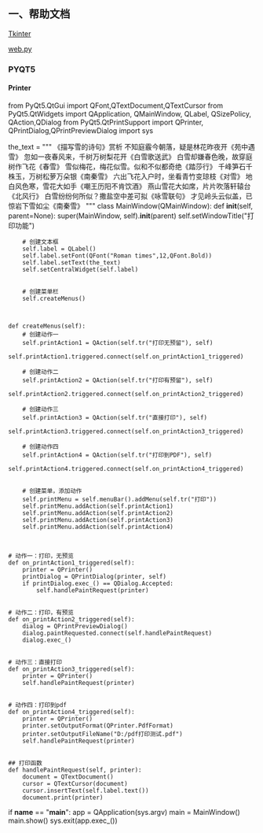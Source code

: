 ## 一、帮助文档

[Tkinter](<https://blog.csdn.net/Fighting_Boom/article/details/81268074>)

[web.py](<https://blog.csdn.net/freeking101/article/details/53020865>)

### PYQT5

#### Printer

from PyQt5.QtGui import QFont,QTextDocument,QTextCursor
from PyQt5.QtWidgets import QApplication, QMainWindow, QLabel, QSizePolicy, QAction,QDialog
from PyQt5.QtPrintSupport import QPrinter, QPrintDialog,QPrintPreviewDialog
import sys

the_text = """
《描写雪的诗句》赏析
不知庭霰今朝落，疑是林花昨夜开《苑中遇雪》
忽如一夜春风来，千树万树梨花开《白雪歌送武》
白雪却嫌春色晚，故穿庭树作飞花《春雪》
雪似梅花，梅花似雪。似和不似都奇绝《踏莎行》
千峰笋石千株玉，万树松萝万朵银《南秦雪》
六出飞花入户时，坐看青竹变琼枝《对雪》
地白风色寒，雪花大如手《嘲王历阳不肯饮酒》
燕山雪花大如席，片片吹落轩辕台《北风行》
白雪纷纷何所似？撒盐空中差可拟《咏雪联句》
才见岭头云似盖，已惊岩下雪如尘《南秦雪》
"""
class MainWindow(QMainWindow):
    def __init__(self, parent=None):
        super(MainWindow, self).__init__(parent)
        self.setWindowTitle("打印功能")

        # 创建文本框
        self.label = QLabel()
        self.label.setFont(QFont("Roman times",12,QFont.Bold))
        self.label.setText(the_text)
        self.setCentralWidget(self.label)


        # 创建菜单栏
        self.createMenus()



    def createMenus(self):
        # 创建动作一
        self.printAction1 = QAction(self.tr("打印无预留"), self)
        self.printAction1.triggered.connect(self.on_printAction1_triggered)
    
        # 创建动作二
        self.printAction2 = QAction(self.tr("打印有预留"), self)
        self.printAction2.triggered.connect(self.on_printAction2_triggered)
    
        # 创建动作三
        self.printAction3 = QAction(self.tr("直接打印"), self)
        self.printAction3.triggered.connect(self.on_printAction3_triggered)
    
        # 创建动作四
        self.printAction4 = QAction(self.tr("打印到PDF"), self)
        self.printAction4.triggered.connect(self.on_printAction4_triggered)


        # 创建菜单，添加动作
        self.printMenu = self.menuBar().addMenu(self.tr("打印"))
        self.printMenu.addAction(self.printAction1)
        self.printMenu.addAction(self.printAction2)
        self.printMenu.addAction(self.printAction3)
        self.printMenu.addAction(self.printAction4)



    # 动作一：打印，无预览
    def on_printAction1_triggered(self):
        printer = QPrinter()
        printDialog = QPrintDialog(printer, self)
        if printDialog.exec_() == QDialog.Accepted:
            self.handlePaintRequest(printer)


    # 动作二：打印，有预览
    def on_printAction2_triggered(self):
        dialog = QPrintPreviewDialog()
        dialog.paintRequested.connect(self.handlePaintRequest)
        dialog.exec_()


    # 动作三：直接打印
    def on_printAction3_triggered(self):
        printer = QPrinter()
        self.handlePaintRequest(printer)


    # 动作四：打印到pdf
    def on_printAction4_triggered(self):
        printer = QPrinter()
        printer.setOutputFormat(QPrinter.PdfFormat)
        printer.setOutputFileName("D:/pdf打印测试.pdf")
        self.handlePaintRequest(printer)


    ## 打印函数
    def handlePaintRequest(self, printer):
        document = QTextDocument()
        cursor = QTextCursor(document)
        cursor.insertText(self.label.text())
        document.print(printer)

if __name__ == "__main__":
    app = QApplication(sys.argv)
    main = MainWindow()
    main.show()
    sys.exit(app.exec_())